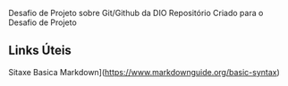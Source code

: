 Desafio de Projeto sobre Git/Github da DIO
Repositório Criado para o Desafio de Projeto

## Links Úteis
Sitaxe Basica Markdown](https://www.markdownguide.org/basic-syntax)
